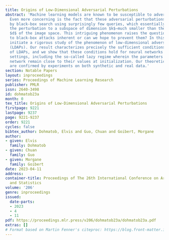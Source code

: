 ```yaml
---
title: Origins of Low-Dimensional Adversarial Perturbations
abstract: 'Machine learning models are known to be susceptible to adversarial perturbations.
  Even more concerning is the fact that these adversarial perturbations can be found
  by black-box search using surprisingly few queries, which essentially restricts
  the perturbation to a subspace of dimension $k$—much smaller than the dimension
  $d$ of the image space. This intriguing phenomenon raises the question: Is the vulnerability
  to black-box attacks inherent or can we hope to prevent them? In this paper, we
  initiate a rigorous study of the phenomenon of low-dimensional adversarial perturbations
  (LDAPs). Our result characterizes precisely the sufficient conditions for the existence
  of LDAPs, and we show that these conditions hold for neural networks under practical
  settings, including the so-called lazy regime wherein the parameters of the trained
  network remain close to their values at initialization. Our theoretical results
  are confirmed by experiments on both synthetic and real data.'
section: Notable Papers
layout: inproceedings
series: Proceedings of Machine Learning Research
publisher: PMLR
issn: 2640-3498
id: dohmatob23a
month: 0
tex_title: Origins of Low-Dimensional Adversarial Perturbations
firstpage: 9221
lastpage: 9237
page: 9221-9237
order: 9221
cycles: false
bibtex_author: Dohmatob, Elvis and Guo, Chuan and Goibert, Morgane
author:
- given: Elvis
  family: Dohmatob
- given: Chuan
  family: Guo
- given: Morgane
  family: Goibert
date: 2023-04-11
address:
container-title: Proceedings of The 26th International Conference on Artificial Intelligence
  and Statistics
volume: '206'
genre: inproceedings
issued:
  date-parts:
  - 2023
  - 4
  - 11
pdf: https://proceedings.mlr.press/v206/dohmatob23a/dohmatob23a.pdf
extras: []
# Format based on Martin Fenner's citeproc: https://blog.front-matter.io/posts/citeproc-yaml-for-bibliographies/
---
```

